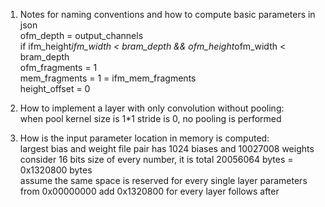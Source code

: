 1. Notes for naming conventions and how to compute basic parameters in json</br>
ofm_depth = output_channels</br>
if ifm_height*ifm_width < bram_depth && ofm_height*ofm_width < bram_depth</br>
    ofm_fragments = 1</br>
    mem_fragments = 1 = ifm_mem_fragments</br>
    height_offset = 0</br>

2. How to implement a layer with only convolution without pooling:</br>
when pool kernel size is 1*1 stride is 0, no pooling is performed</br>

3. How is the input parameter location in memory is computed:</br>
largest bias and weight file pair has 1024 biases and 10027008 weights</br>
consider 16 bits size of every number, it is total 20056064 bytes = 0x1320800 bytes</br>
assume the same space is reserved for every single layer parameters</br>
from 0x00000000 add 0x1320800 for every layer follows after</br>
